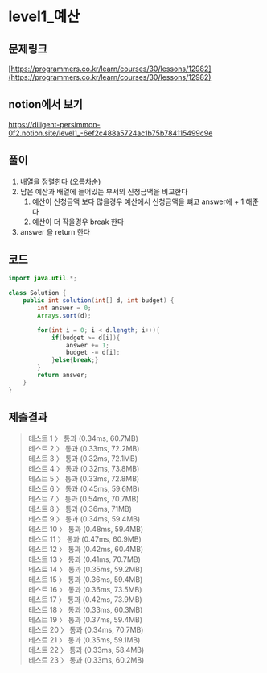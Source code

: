 # level1_예산

## 문제링크
[https://programmers.co.kr/learn/courses/30/lessons/12982](https://programmers.co.kr/learn/courses/30/lessons/12982)   

## notion에서 보기
https://diligent-persimmon-0f2.notion.site/level1_-6ef2c488a5724ac1b75b784115499c9e

## 풀이
1. 배열을 정렬한다 (오름차순)
2. 남은 예산과 배열에 들어있는 부서의 신청금액을 비교한다
    1. 예산이 신청금액 보다 많을경우 예산에서 신청금액을 뺴고 answer에 + 1 해준다
    2. 예산이 더 작을경우 break 한다
3. answer 을 return 한다

## 코드

```java
import java.util.*;

class Solution {
    public int solution(int[] d, int budget) {
        int answer = 0;
        Arrays.sort(d);

        for(int i = 0; i < d.length; i++){
            if(budget >= d[i]){
                answer += 1;
                budget -= d[i];
            }else{break;}
        }
        return answer;
    }
}
```

## 제출결과 
>테스트 1 〉	통과 (0.34ms, 60.7MB)   
테스트 2 〉	통과 (0.33ms, 72.2MB)   
테스트 3 〉	통과 (0.32ms, 72.1MB)   
테스트 4 〉	통과 (0.32ms, 73.8MB)   
테스트 5 〉	통과 (0.33ms, 72.8MB)   
테스트 6 〉	통과 (0.45ms, 59.6MB)   
테스트 7 〉	통과 (0.54ms, 70.7MB)   
테스트 8 〉	통과 (0.36ms, 71MB)   
테스트 9 〉	통과 (0.34ms, 59.4MB)   
테스트 10 〉	통과 (0.48ms, 59.4MB)   
테스트 11 〉	통과 (0.47ms, 60.9MB)   
테스트 12 〉	통과 (0.42ms, 60.4MB)   
테스트 13 〉	통과 (0.41ms, 70.7MB)   
테스트 14 〉	통과 (0.35ms, 59.2MB)    
테스트 15 〉	통과 (0.36ms, 59.4MB)   
테스트 16 〉	통과 (0.36ms, 73.5MB)   
테스트 17 〉	통과 (0.42ms, 73.9MB)   
테스트 18 〉	통과 (0.33ms, 60.3MB)   
테스트 19 〉	통과 (0.37ms, 59.4MB)   
테스트 20 〉	통과 (0.34ms, 70.7MB)   
테스트 21 〉	통과 (0.35ms, 59.1MB)      
테스트 22 〉	통과 (0.33ms, 58.4MB)   
테스트 23 〉	통과 (0.33ms, 60.2MB)      



